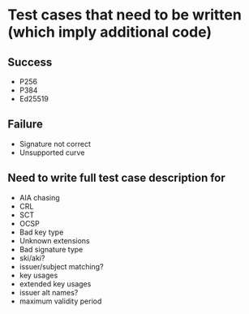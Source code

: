 # Test cases that need to be written (which imply additional code)

## Success

- P256
- P384
- Ed25519

## Failure

- Signature not correct
- Unsupported curve

## Need to write full test case description for

- AIA chasing
- CRL
- SCT
- OCSP
- Bad key type
- Unknown extensions
- Bad signature type
- ski/aki?
- issuer/subject matching?
- key usages
- extended key usages
- issuer alt names?
- maximum validity period

